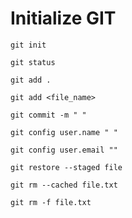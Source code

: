 # Initialize GIT

```git init```

```git status```

```git add .```

```git add <file_name>```

```git commit -m " " ```

```git config user.name " " ```

```git config user.email "" ```

```git restore --staged file```


```git rm --cached file.txt```

```git rm -f file.txt```



